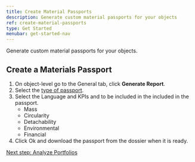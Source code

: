 ```yaml
---
title: Create Material Passports
description: Generate custom material passports for your objects
ref: create-material-passports
type: Get Started
menubar: get-started-nav
---
```


Generate custom material passports for your objects.

## Create a Materials Passport 

1. On object-level go to the General tab, click **Generate Report**.
2. Select the [type of passport](../knowledge-base/material-passports).
3. Select the Language and KPIs and to be included in the included in the passport.
    * Mass
    * Circularity
    * Detachability
    * Environmental
    * Financial
4. Click Ok and download the passport from the dossier when it is ready.

<a class="next-button" href="./portfolio-insights-and-performance">Next step: Analyze Portfolios</a>